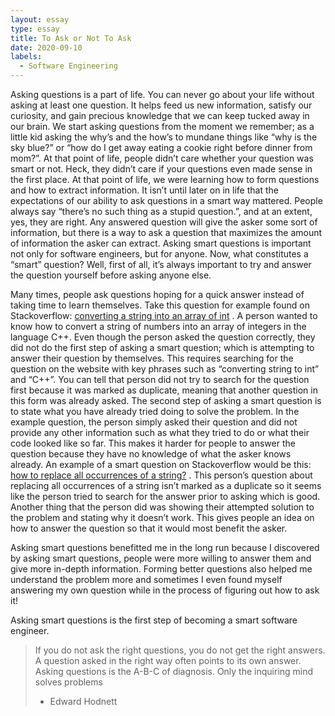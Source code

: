 ```yaml
---
layout: essay
type: essay
title: To Ask or Not To Ask
date: 2020-09-10
labels:
  - Software Engineering
---
```


Asking questions is a part of life. You can never go about your life without asking at least one question. It helps feed us new information, satisfy our curiosity, and gain precious knowledge that we can keep tucked away in our brain. We start asking questions from the moment we remember; as a little kid asking the why’s and the how’s to mundane things like “why is the sky blue?” or “how do I get away eating a cookie right before dinner from mom?”. At that point of life, people didn’t care whether your question was smart or not. Heck, they didn’t care if your questions even made sense in the first place. At that point of life, we were learning how to form questions and how to extract information. It isn’t until later on in life that the expectations of our ability to ask questions in a smart way mattered. 
People always say “there’s no such thing as a stupid question.”, and at an extent, yes, they are right. Any answered question will give the asker some sort of information, but there is a way to ask a question that maximizes the amount of information the asker can extract. Asking smart questions is important not only for software engineers, but for anyone. Now, what constitutes a “smart” question? Well, first of all, it’s always important to try and answer the question yourself before asking anyone else. 

Many times, people ask questions hoping for a quick answer instead of taking time to learn themselves. Take this question for example found on Stackoverflow: [converting a string into an array of int](https://stackoverflow.com/questions/23696876/converting-string-into-array-of-int-c?noredirect=1&lq=1) . A person wanted to know how to convert a string of numbers into an array of integers in the language C++. Even though the person asked the question correctly, they did not do the first step of asking a smart question; which is attempting to answer their question by themselves. This requires searching for the question on the website with key phrases such as “converting string to int” and “C++”. You can tell that person did not try to search for the question first because it was marked as duplicate, meaning that another question in this form was already asked. The second step of asking a smart question is to state what you have already tried doing to solve the problem. In the example question, the person simply asked their question and did not provide any other information such as what they tried to do or what their code looked like so far. This makes it harder for people to answer the question because they have no knowledge of what the asker knows already. 
An example of a smart question on Stackoverflow would be this: [how to replace all occurrences of a string?](https://stackoverflow.com/questions/1144783/how-to-replace-all-occurrences-of-a-string?rq=1) . This person’s question about replacing all occurrences of a string isn’t marked as a duplicate so it seems like the person tried to search for the answer prior to asking which is good. Another thing that the person did was showing their attempted solution to the problem and stating why it doesn’t work. This gives people an idea on how to answer the question so that it would most benefit the asker. 

Asking smart questions benefitted me in the long run because I discovered by asking smart questions, people were more willing to answer them and give more in-depth information. Forming better questions also helped me understand the problem more and sometimes I even found myself answering my own question while in the process of figuring out how to ask it! 

Asking smart questions is the first step of becoming a smart software engineer. 
> If you do not ask the right questions, you do not get the right answers. A question asked in the right way often points to its own answer. Asking questions is the A-B-C of diagnosis. Only the inquiring mind solves problems 
> - Edward Hodnett
